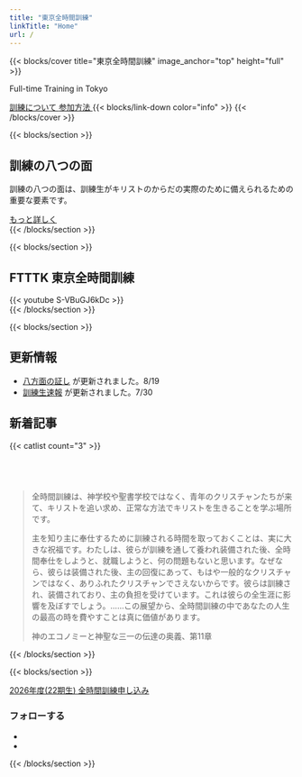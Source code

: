 ```yaml
---
title: "東京全時間訓練"
linkTitle: "Home"
url: /
---
```


{{< blocks/cover title="東京全時間訓練" image_anchor="top" height="full" >}}
<p class="lead mt-4">Full-time Training in Tokyo</p>
<a class="btn btn-lg btn-primary me-3 mb-4" href="/training/intro">
訓練について <i class="fas fa-arrow-alt-circle-right ms-2"></i>
</a>
<a class="btn btn-lg btn-secondary me-3 mb-4" href="/join/full-time">
参加方法 <i class="fas fa-user-plus ms-2"></i>
</a>
{{< blocks/link-down color="info" >}}
{{< /blocks/cover >}}

{{< blocks/section >}}
<div class="col-12 text-center">
  <h2 class="h1">訓練の八つの面</h2>
  <p class="lead">
    訓練の八つの面は、訓練生がキリストのからだの実際のために備えられるための重要な要素です。
  </p>
  <a class="btn btn-lg btn-primary" href="/training/eight-aspects/">もっと詳しく</a>
</div>
{{< /blocks/section >}}

{{< blocks/section >}}
<div class="col-12 text-center">
  <h2>FTTTK 東京全時間訓練</h2>
  {{< youtube S-VBuGJ6kDc >}}
</div>
{{< /blocks/section >}}


{{< blocks/section >}}
<div class="row">
  <div class="col-lg-6">
    <h2>更新情報</h2>
    <ul>
      <li><a href="/eight-aspects-2/">八方面の証し</a> が更新されました。8/19</li>
      <li><a href="/trainee-report/">訓練生速報</a> が更新されました。7/30</li>
    </ul>
    <h2 class="mt-4">新着記事</h2>
    {{< catlist count="3" >}}
  </div>
  <div class="col-lg-6">
    <h2 class="d-none d-lg-block">&nbsp;</h2>
    <blockquote class="blockquote">
    <p>全時間訓練は、神学校や聖書学校ではなく、青年のクリスチャンたちが来て、キリストを追い求め、正常な方法でキリストを生きることを学ぶ場所です。</p>
    <p>主を知り主に奉仕するために訓練される時間を取っておくことは、実に大きな祝福です。わたしは、彼らが訓練を通して養われ装備された後、全時間奉仕をしようと、就職しようと、何の問題もないと思います。なぜなら、彼らは装備された後、主の回復にあって、もはや一般的なクリスチャンではなく、ありふれたクリスチャンでさえないからです。彼らは訓練され、装備されており、主の負担を受けています。これは彼らの全生涯に影響を及ぼすでしょう。……この展望から、全時間訓練の中であなたの人生の最高の時を費やすことは真に価値があります。</p>
    <footer class="blockquote-footer">神のエコノミーと神聖な三一の伝達の奥義、第11章</footer>
    </blockquote>
  </div>
</div>
{{< /blocks/section >}}


{{< blocks/section >}}
<div class="col-12 text-center">
  <a class="btn btn-lg btn-primary" href="/join/full-time/">2026年度(22期生) 全時間訓練申し込み</a>
  <h3 class="mt-5">フォローする</h3>
  <ul class="list-inline h3">
    <li class="list-inline-item"><a href="https://lin.ee/Px1T9JN"><i class="fab fa-line"></i></a></li>
    <li class="list-inline-item"><a href="https://on.soundcloud.com/U5UuUK6uxkuDSq4Q8"><i class="fab fa-soundcloud"></i></a></li>
  </ul>
</div>
{{< /blocks/section >}}
